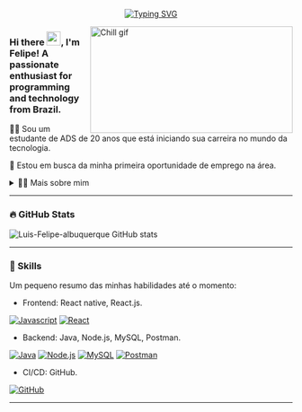 <p align="center">
<a href="https://github.com/Luis-Felipe-albuquerque?tab=repositories"><img src="https://readme-typing-svg.demolab.com?font=Fira+Code&pause=1000&color=F7F7F7&center=true&vCenter=true&width=500&height=30&lines=%F0%9F%8C%B1+Developer+in+the+IT+world+%F0%9F%8C%B1;%F0%9F%8C%B1+Always+learning+new+things+%F0%9F%8C%B1" alt="Typing SVG" /></a>
</p>

[<img align="right" alt="Chill gif" src="https://cdn.shopify.com/s/files/1/0578/3696/1997/t/9/assets/lofiboy.gif?v=103461765217895835051680702279" width="360" height="190" />](https://github.com/Luis-Felipe-albuquerque?tab=repositories)

### Hi there <img src="https://media.giphy.com/media/hvRJCLFzcasrR4ia7z/giphy.gif" width="25px">, I'm Felipe! A passionate enthusiast for programming and technology from Brazil.

👨‍🎓 Sou um estudante de ADS de 20 anos que está iniciando sua carreira no mundo da tecnologia.

🔭 Estou em busca da minha primeira oportunidade de emprego na área.

<details>
  <summary>👨‍💻 Mais sobre mim</summary>
  
  - 💬 Há mais de um ano, venho me desenvolvendo como desenvolvedor front-end autodidata no amplo universo do desenvolvimento mobile e web.
  
  - 🧠 Por que não aprender back-end para me tornar um desenvolvedor full stack em breve? Já estou em busca disso. 🧠
    
  - 💼 **Aprendendo:** Codificação, comunicação, mas também a ouvir, ter paciência e calma. Tornando-me a melhor versão de mim mesmo.
    
  - ⚡  Eu gosto de ler, descobrir e aprender novas tecnologias, e esportes! Acredito que nossos interesses pessoais contribuem para uma percepção mais refinada das coisas e para a resolução de problemas.

  - 🎧 Música: Onde quer que eu vá e o que quer que eu faça, a música me acompanha em todos os lugares.

</details>

---

### 🔥 GitHub Stats

![Luis-Felipe-albuquerque GitHub stats](https://github-readme-stats.vercel.app/api?username=luis-felipe-albuquerque&show_icons=true&theme=dark)

---

### 💭 Skills

Um pequeno resumo das minhas habilidades até o momento:
- Frontend: React native, React.js.

[![Javascript](https://skillicons.dev/icons?i=js)]()
[![React](https://skillicons.dev/icons?i=react)](https://fr.legacy.reactjs.org/)

- Backend: Java, Node.js, MySQL, Postman. 

[![Java](https://skillicons.dev/icons?i=java)](https://sequelize.org/)
[![Node.js](https://skillicons.dev/icons?i=nodejs)](https://nodejs.org/en)
[![MySQL](https://skillicons.dev/icons?i=mysql)](https://www.mysql.com/fr/)
[![Postman](https://skillicons.dev/icons?i=postman)](https://www.postman.com/)

- CI/CD: GitHub.

[![GitHub](https://skillicons.dev/icons?i=github)](https://github.com/JurojinKun)

---
